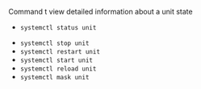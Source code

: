Command t view detailed information about a unit state

+ `systemctl status unit`
* `systemctl stop unit`
* `systemctl restart unit`
* `systemctl start unit`
* `systemctl reload unit`
* `systemctl mask unit`

